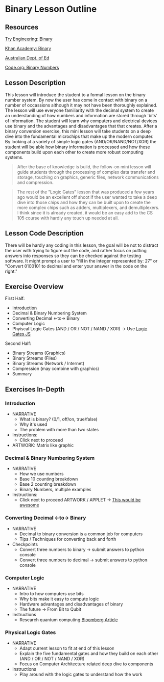 # Binary Lesson Outline

## Resources
[Try Engineering: Binary](https://tryengineering.org/wp-content/uploads/binary_0.pdf)

[Khan Academy: Binary](https://www.khanacademy.org/computing/computers-and-internet/xcae6f4a7ff015e7d:digital-information/xcae6f4a7ff015e7d:binary-numbers/a/bits-and-binary)

[Australian Dept. of Ed](https://www.digitaltechnologieshub.edu.au/teachers/lesson-ideas/introduction-to-binary)

[Code.org: Binary Numbers](https://curriculum.code.org/csp-18/unit1/5/)

## Lesson Description

This lesson will introduce the student to a formal lesson on the binary number system. By now the user has come in contact with binary on a number of occassions although it may not have been thoroughly explained. The lesson will use everyone familiarity with the decimal system to create an understanding of how numbers and information are stored through 'bits' of information. The student will learn why computers and electrical devices use binary and the advantages and disadvantages that that creates. After a binary conversion exercise, this mini lesson will take students on a deep dive into the fundamental microchips that make up the modern computer. By looking at a variety of simple logic gates (AND/OR/NAND/NOT/XOR) the student will be able how binary information is processed and how these components build upon each other to create more robust computing systems.

>After the base of knowledge is build, the follow-on mini lesson will guide students through the processing of complex data transfer and storage, touching on graphics, generic files, network communications and compression.

>The rest of the "Logic Gates" lesson that was produced a few years ago would be an excellent off shoot if the user wanted to take a deep dive into those chips and how they can be built upon to create the more complex chips such as adders, multiplexers, and demultiplexers. I think since it is already created, it would be an easy add to the CS 105 course with hardly any touch up needed at all.

## Lesson Code Description

There will be hardly any coding in this lesson, the goal will be not to distract the user with trying to figure out the code, and rather focus on putting answers into responses so they can be checked against the testing software. It might prompt a user to "fill in the integer represented by: 27" or "Convert 0100101 to decimal and enter your answer in the code on the right."

## Exercise Overview

First Half:

- Introduction
- Decimal & Binary Numbering System
- Converting Decimal <-to-> Binary
- Computer Logic
- Phyiscal Logic Gates (AND / OR / NOT / NAND / XOR) -> Use [Logic Gates JS](https://content.codecademy.com/courses/logic-gates/logic.html)

Second Half:

- Binary Streams (Graphics)
- Binary Streams (Files)
- Binary Streams (Network / Internet)
- Compression (may combine with graphics)
- Summary

## Exercises In-Depth

### Introduction
- NARRATIVE
  - What is binary? (0/1, off/on, true/false)
  - Why it's used
  - The problem with more than two states
- Instructions:
  - Click next to proceed
- ARTWORK: Matrix like graphic

### Decimal & Binary Numbering System
- NARRATIVE
  - How we use numbers
  - Base 10 counting breakdown
  - Base 2 counting breakdown
  - Binary Numbers, multiple examples
- Instructions:
  - Click next to proceed
ARTWORK / APPLET -> [This would be awesome](https://studio.code.org/s/csp1-2018/lessons/5/levels/2)

### Converting Decimal <-to-> Binary
- NARRATIVE
  - Decimal to binary conversion is a common job for computers
  - Tips / Techniques for converting back and forth
- Checkpoints
  - Convert three numbers to binary -> submit answers to python console
  - Convert three numbers to decimal -> submit answers to python console

### Computer Logic
- NARRATIVE
  - Intro to how computers use bits
  - Why bits make it easy to compute logic
  - Hardware advantages and disadvantages of binary
  - The future -> From Bit to Qubit
- Instructions
  - Research quantum computing [Bloomberg Article](https://www.bloomberg.com/news/articles/2019-10-26/why-quantum-computers-will-be-super-awesome-someday-quicktake#:~:text=But%20in%20a%20quantum%20computer,more%20information%20so%20much%20faster.)

### Physical Logic Gates
- NARRATIVE
  - Adapt current lesson to fit at end of this lesson
  - Explain the five fundamental gates and how they build on each other (AND / OR / NOT / NAND / XOR)
  - Focus on Computer Architecture related deep dive to components
- Instructions
  - Play around with the logic gates to understand how the work
  
